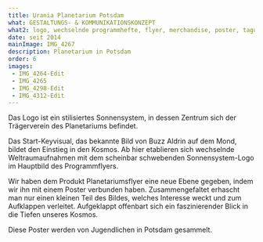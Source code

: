```yaml
---
title: Urania Planetarium Potsdam
what: GESTALTUNGS- & KOMMUNIKATIONSKONZEPT
what2: logo, wechselnde programmhefte, flyer, merchandise, poster, tagungsunterlagen (GDP), lehrmaterialien (wilhelm-foerster sternwarte berlin e.v.)
date: seit 2014
mainImage: IMG_4267
description: Planetarium in Potsdam
order: 6
images:
 - IMG_4264-Edit
 - IMG_4265
 - IMG_4298-Edit
 - IMG_4312-Edit
---
```


Das Logo ist ein stilisiertes Sonnensystem, in dessen Zentrum sich der Trägerverein des Planetariums befindet.

Das Start-Keyvisual, das bekannte Bild von Buzz Aldrin auf dem Mond, bildet den Einstieg in den Kosmos. Ab hier etablieren sich wechselnde Weltraumaufnahmen mit dem scheinbar schwebenden Sonnensystem-Logo im Hauptbild des Programmflyers.

Wir haben dem Produkt Planetariumsflyer eine neue Ebene gegeben, indem wir ihn mit einem Poster verbunden haben. Zusammengefaltet erhascht man nur einen kleinen Teil des Bildes, welches Interesse weckt und zum Aufklappen verleitet. Aufgeklappt offenbart sich ein faszinierender Blick in die Tiefen unseres Kosmos.

Diese Poster werden von Jugendlichen in Potsdam gesammelt.
